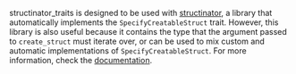 structinator_traits is designed to be used with [structinator](), a library that automatically implements the `SpecifyCreatableStruct` trait. However, this library is also useful because it contains the type that the argument passed to `create_struct` must iterate over, or can be used to mix custom and automatic implementations of `SpecifyCreatableStruct`. For more information, check the [documentation]().